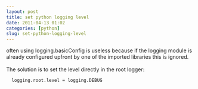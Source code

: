 ```yaml
---
layout: post
title: set python logging level
date: 2011-04-13 01:02
categories: [python]
slug: set-python-logging-level
---
```


<p>
 often using logging.basicConfig is useless because if the logging module is already configured upfront by one of the imported libraries this is ignored.
 <br/>
 <br/>
 The solution is to set the level directly in the root logger:
 <br/>
 <code>
  ﻿﻿logging.root.level = logging.DEBUG
 </code>
</p>
